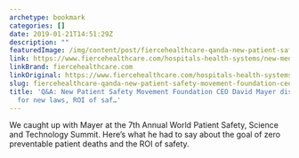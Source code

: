 ```yaml
---
archetype: bookmark
categories: []
date: 2019-01-21T14:51:29Z
description: ""
featuredImage: /img/content/post/fiercehealthcare-qanda-new-patient-safety-movement-foundation-ceo-david-mayer-discusses-need-for-new-laws-roi-of-saf.jpg
link: https://www.fiercehealthcare.com/hospitals-health-systems/new-medstar-exec-name-ceo-patient-safety-movement-foundation
linkBrand: fiercehealthcare.com
linkOriginal: https://www.fiercehealthcare.com/hospitals-health-systems/new-medstar-exec-name-ceo-patient-safety-movement-foundation
slug: fiercehealthcare-qanda-new-patient-safety-movement-foundation-ceo-david-mayer-discusses-need-for-new-laws-roi-of-saf
title: 'Q&A: New Patient Safety Movement Foundation CEO David Mayer discusses need
  for new laws, ROI of saf…'
---
```

We caught up with Mayer at the 7th Annual World Patient Safety, Science and Technology Summit. Here’s what he had to say about the goal of zero preventable patient deaths and the ROI of safety.